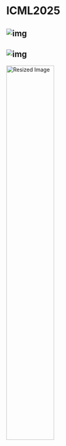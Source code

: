 # ICML2025
![img](https://figshare.com/ndownloader/files/53344661)
---
![img](https://figshare.com/ndownloader/files/53343797)
---
<img src="https://figshare.com/ndownloader/files/53344592" width="50%" alt="Resized Image">

